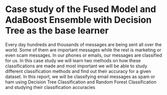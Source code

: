 # Case study of the Fused Model and AdaBoost Ensemble with Decision Tree as the base learner


Every day hundreds and thousands of messages are being sent all over the world. Some of them are important messages while the rest is marketing or even scam messages. In our phones or emails, our messages are classified for us. In this case study we will learn two methods on how these classifications are made and most important we will be able to study different classification methods and find out their accuracy for a given dataset. In this report, we will be classifying email messages as spam or ham using Decision Tree Classification and Random Forest Classification and studying their classification accuracies
 
